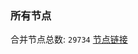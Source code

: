 ### 所有节点
合并节点总数: `29734`
[节点链接](https://github.com/qjlxg/586/raw/refs/heads/master/sub/sub_merge_base64.txt)


